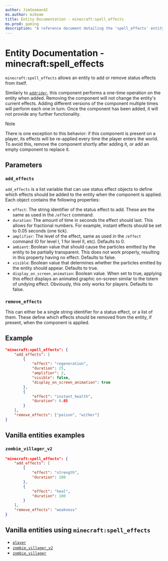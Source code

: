 ```yaml
---
author: JimSeaman42
ms.author: mikeam
title: Entity Documentation - minecraft:spell_effects
ms.prod: gaming
description: "A reference document detailing the 'spell_effects' entity component"
---
```


# Entity Documentation - minecraft:spell_effects

`minecraft:spell_effects` allows an entity to add or remove status effects from itself.

Similarly to [`addrider`](../EntityComponents/minecraftComponent_addrider.md), this component performs a one-time operation on the entity when added. Removing the component will not change the entity's current effects. Adding different versions of the component multiple times will perform each one in turn. Once the component has been added, it will not provide any further functionality.

> [!NOTE]
> There is one exception to this behavior: if this component is present on a player, its effects will be re-applied every time the player enters the world. To avoid this, remove the component shortly after adding it, or add an empty component to replace it.

## Parameters

### `add_effects`

`add_effects` is a list variable that can use status effect objects to define which effects should be added to the entity when the component is applied. Each object contains the following properties:

* `effect`: The string identifier of the status effect to add. These are the same as used in the `/effect` command.
* `duration`: The amount of time in seconds the effect should last. This allows for fractional numbers. For example, instant effects should be set to 0.05 seconds (one tick).
* `amplifier`: The level of the effect, same as used in the `/effect` command (0 for level I, 1 for level II, etc). Defaults to 0.
* `ambient`: Boolean value that should cause the particles emitted by the entity to be partially transparent. This does not work properly, resulting in this property having no effect. Defaults to false.
* `visible`: Boolean value that determines whether the particles emitted by the entity should appear. Defaults to true.
* `display_on_screen_animation`: Boolean value. When set to true, applying this effect displays an animated graphic on-screen similar to the totem of undying effect. Obviously, this only works for players. Defaults to false.

### `remove_effects`

This can either be a single string identifier for a status effect, or a list of them. These define which effects should be removed from the entity, if present, when the component is applied.

## Example

```json
"minecraft:spell_effects": {
    "add_effects": [
        {
            "effect": "regeneration",
            "duration": 25,
            "amplifier": 2,
            "visible": false,
            "display_on_screen_animation": true
        },
        {
            "effect": "instant_health",
            "duration": 0.05
        }
    ],
    "remove_effects": ["poison", "wither"]
}
```

## Vanilla entities examples

### `zombie_villager_v2`

```json
"minecraft:spell_effects": {
    "add_effects": [
        {
            "effect": "strength",
            "duration": 100
        },
        {
            "effect": "heal",
            "duration": 100
        }
    ],
    "remove_effects": "weakness"    
}
```

## Vanilla entities using `minecraft:spell_effects`

* [`player`](../../../../Source/VanillaBehaviorPack_Snippets/entities/player.md)
* [`zombie_villager_v2`](../../../../Source/VanillaBehaviorPack_Snippets/entities/zombie_villager_v2.md)
* [`zombie_villager`](../../../../Source/VanillaBehaviorPack_Snippets/entities/zombie_villager.md)

